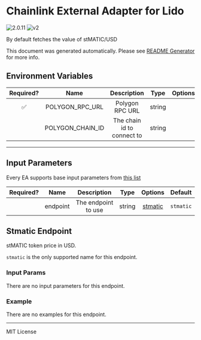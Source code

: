 # Chainlink External Adapter for Lido

![2.0.11](https://img.shields.io/github/package-json/v/smartcontractkit/external-adapters-js?filename=packages/sources/lido/package.json) ![v2](https://img.shields.io/badge/framework%20version-v2-blueviolet)

By default fetches the value of stMATIC/USD

This document was generated automatically. Please see [README Generator](../../scripts#readme-generator) for more info.

## Environment Variables

| Required? |       Name       |        Description         |  Type  | Options | Default |
| :-------: | :--------------: | :------------------------: | :----: | :-----: | :-----: |
|    ✅     | POLYGON_RPC_URL  |      Polygon RPC URL       | string |         |         |
|           | POLYGON_CHAIN_ID | The chain id to connect to | string |         |  `137`  |

---

## Input Parameters

Every EA supports base input parameters from [this list](../../core/bootstrap#base-input-parameters)

| Required? |   Name   |     Description     |  Type  |           Options            |  Default  |
| :-------: | :------: | :-----------------: | :----: | :--------------------------: | :-------: |
|           | endpoint | The endpoint to use | string | [stmatic](#stmatic-endpoint) | `stmatic` |

## Stmatic Endpoint

stMATIC token price in USD.

`stmatic` is the only supported name for this endpoint.

### Input Params

There are no input parameters for this endpoint.

### Example

There are no examples for this endpoint.

---

MIT License
